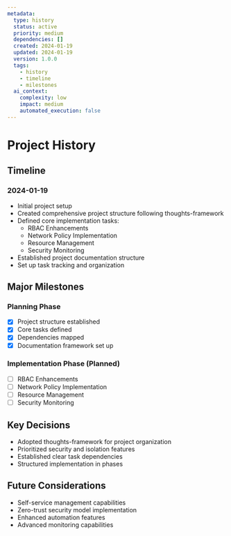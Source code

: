 ```yaml
---
metadata:
  type: history
  status: active
  priority: medium
  dependencies: []
  created: 2024-01-19
  updated: 2024-01-19
  version: 1.0.0
  tags:
    - history
    - timeline
    - milestones
  ai_context:
    complexity: low
    impact: medium
    automated_execution: false
---
```


# Project History

## Timeline

### 2024-01-19
- Initial project setup
- Created comprehensive project structure following thoughts-framework
- Defined core implementation tasks:
  * RBAC Enhancements
  * Network Policy Implementation
  * Resource Management
  * Security Monitoring
- Established project documentation structure
- Set up task tracking and organization

## Major Milestones

### Planning Phase
- [x] Project structure established
- [x] Core tasks defined
- [x] Dependencies mapped
- [x] Documentation framework set up

### Implementation Phase (Planned)
- [ ] RBAC Enhancements
- [ ] Network Policy Implementation
- [ ] Resource Management
- [ ] Security Monitoring

## Key Decisions
- Adopted thoughts-framework for project organization
- Prioritized security and isolation features
- Established clear task dependencies
- Structured implementation in phases

## Future Considerations
- Self-service management capabilities
- Zero-trust security model implementation
- Enhanced automation features
- Advanced monitoring capabilities

